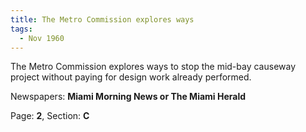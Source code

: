 ```yaml
---  
title: The Metro Commission explores ways  
tags:  
  - Nov 1960  
---  
```

  
The Metro Commission explores ways to stop the mid-bay causeway project without paying for design work already performed.  
  
Newspapers: **Miami Morning News or The Miami Herald**  
  
Page: **2**, Section: **C** 

